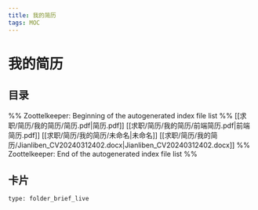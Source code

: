 ```yaml
---
title: 我的简历
tags: MOC
---
```

# 我的简历

## 目录



%% Zoottelkeeper: Beginning of the autogenerated index file list  %%
 [[求职/简历/我的简历/简历.pdf|简历.pdf]]
 [[求职/简历/我的简历/前端简历.pdf|前端简历.pdf]]
 [[求职/简历/我的简历/未命名|未命名]]
 [[求职/简历/我的简历/Jianliben_CV20240312402.docx|Jianliben_CV20240312402.docx]]
%% Zoottelkeeper: End of the autogenerated index file list  %%












## 卡片

```ccard
type: folder_brief_live
```




















